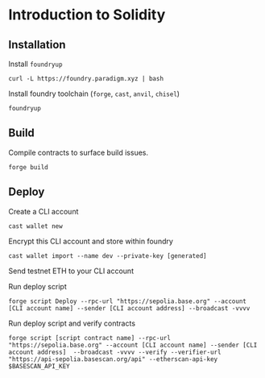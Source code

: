 # Introduction to Solidity

## Installation

Install `foundryup`
```
curl -L https://foundry.paradigm.xyz | bash
```

Install foundry toolchain (`forge`, `cast`, `anvil`, `chisel`)
```
foundryup
```

## Build

Compile contracts to surface build issues.
```
forge build
```

## Deploy

Create a CLI account
```
cast wallet new
```

Encrypt this CLI account and store within foundry
```
cast wallet import --name dev --private-key [generated]
```

Send testnet ETH to your CLI account

Run deploy script
```
forge script Deploy --rpc-url "https://sepolia.base.org" --account [CLI account name] --sender [CLI account address] --broadcast -vvvv
```

Run deploy script and verify contracts
```
forge script [script contract name] --rpc-url "https://sepolia.base.org" --account [CLI account name] --sender [CLI account address]  --broadcast -vvvv --verify --verifier-url "https://api-sepolia.basescan.org/api" --etherscan-api-key $BASESCAN_API_KEY
```